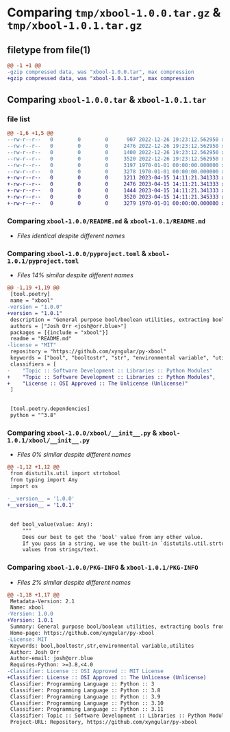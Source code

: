 # Comparing `tmp/xbool-1.0.0.tar.gz` & `tmp/xbool-1.0.1.tar.gz`

## filetype from file(1)

```diff
@@ -1 +1 @@
-gzip compressed data, was "xbool-1.0.0.tar", max compression
+gzip compressed data, was "xbool-1.0.1.tar", max compression
```

## Comparing `xbool-1.0.0.tar` & `xbool-1.0.1.tar`

### file list

```diff
@@ -1,6 +1,5 @@
--rw-r--r--   0        0        0      907 2022-12-26 19:23:12.562950 xbool-1.0.0/LICENSE
--rw-r--r--   0        0        0     2476 2022-12-26 19:23:12.562950 xbool-1.0.0/README.md
--rw-r--r--   0        0        0     1400 2022-12-26 19:23:12.562950 xbool-1.0.0/pyproject.toml
--rw-r--r--   0        0        0     3520 2022-12-26 19:23:12.562950 xbool-1.0.0/xbool/__init__.py
--rw-r--r--   0        0        0     3197 1970-01-01 00:00:00.000000 xbool-1.0.0/setup.py
--rw-r--r--   0        0        0     3278 1970-01-01 00:00:00.000000 xbool-1.0.0/PKG-INFO
+-rw-r--r--   0        0        0     1211 2023-04-15 14:11:21.341333 xbool-1.0.1/LICENSE
+-rw-r--r--   0        0        0     2476 2023-04-15 14:11:21.341333 xbool-1.0.1/README.md
+-rw-r--r--   0        0        0     1444 2023-04-15 14:11:21.341333 xbool-1.0.1/pyproject.toml
+-rw-r--r--   0        0        0     3520 2023-04-15 14:11:21.345333 xbool-1.0.1/xbool/__init__.py
+-rw-r--r--   0        0        0     3279 1970-01-01 00:00:00.000000 xbool-1.0.1/PKG-INFO
```

### Comparing `xbool-1.0.0/README.md` & `xbool-1.0.1/README.md`

 * *Files identical despite different names*

### Comparing `xbool-1.0.0/pyproject.toml` & `xbool-1.0.1/pyproject.toml`

 * *Files 14% similar despite different names*

```diff
@@ -1,19 +1,19 @@
 [tool.poetry]
 name = "xbool"
-version = "1.0.0"
+version = "1.0.1"
 description = "General purpose bool/boolean utilities, extracting bools from strings."
 authors = ["Josh Orr <josh@orr.blue>"]
 packages = [{include = "xbool"}]
 readme = "README.md"
-license = "MIT"
 repository = "https://github.com/xyngular/py-xbool"
 keywords = ["bool", "booltostr", "str", "environmental variable", "utilites"]
 classifiers = [
-    "Topic :: Software Development :: Libraries :: Python Modules"
+    "Topic :: Software Development :: Libraries :: Python Modules",
+    "License :: OSI Approved :: The Unlicense (Unlicense)"
 ]
 
 
 [tool.poetry.dependencies]
 python = "^3.8"
```

### Comparing `xbool-1.0.0/xbool/__init__.py` & `xbool-1.0.1/xbool/__init__.py`

 * *Files 0% similar despite different names*

```diff
@@ -1,12 +1,12 @@
 from distutils.util import strtobool
 from typing import Any
 import os
 
-__version__ = '1.0.0'
+__version__ = '1.0.1'
 
 
 def bool_value(value: Any):
     """
     Does our best to get the 'bool' value from any other value.
     If you pass in a string, we use the built-in `distutils.util.strtobool` function to parse bool
     values from strings/text.
```

### Comparing `xbool-1.0.0/PKG-INFO` & `xbool-1.0.1/PKG-INFO`

 * *Files 2% similar despite different names*

```diff
@@ -1,18 +1,17 @@
 Metadata-Version: 2.1
 Name: xbool
-Version: 1.0.0
+Version: 1.0.1
 Summary: General purpose bool/boolean utilities, extracting bools from strings.
 Home-page: https://github.com/xyngular/py-xbool
-License: MIT
 Keywords: bool,booltostr,str,environmental variable,utilites
 Author: Josh Orr
 Author-email: josh@orr.blue
 Requires-Python: >=3.8,<4.0
-Classifier: License :: OSI Approved :: MIT License
+Classifier: License :: OSI Approved :: The Unlicense (Unlicense)
 Classifier: Programming Language :: Python :: 3
 Classifier: Programming Language :: Python :: 3.8
 Classifier: Programming Language :: Python :: 3.9
 Classifier: Programming Language :: Python :: 3.10
 Classifier: Programming Language :: Python :: 3.11
 Classifier: Topic :: Software Development :: Libraries :: Python Modules
 Project-URL: Repository, https://github.com/xyngular/py-xbool
```

